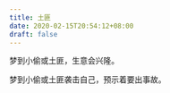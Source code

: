 ```yaml
---
title: 土匪
date: 2020-02-15T20:54:12+08:00
draft: false
---
```


梦到小偷或土匪，生意会兴隆。


梦到小偷或土匪袭击自己，预示着要出事故。
